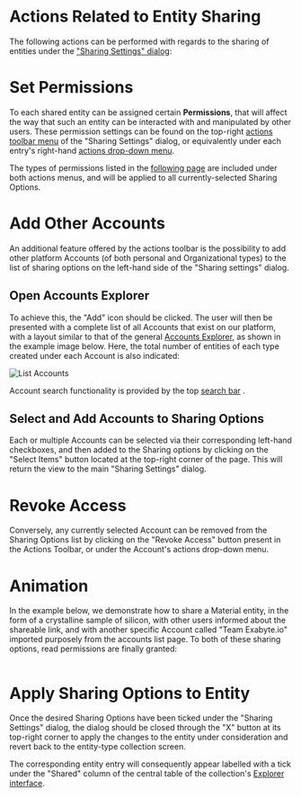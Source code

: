 # Actions Related to Entity Sharing

The following actions can be performed with regards to the sharing of entities under the ["Sharing Settings" dialog](ui.md):

# Set Permissions

To each shared entity can be assigned certain **Permissions**, that will affect the way that such an entity can be interacted with and manipulated by other users. These permission settings can be found on the top-right [actions toolbar menu](/entities-general/ui/explorer.md) of the "Sharing Settings" dialog, or equivalently under each entry's right-hand [actions drop-down menu](/entities-general/ui/explorer.md).
 
The types of permissions listed in the [following page](/entities-general/permissions.md) are included under both actions menus, and will be applied to all currently-selected Sharing Options.

# Add Other Accounts

An additional feature offered by the actions toolbar is the possibility to add other platform Accounts (of both personal and Organizational types) to the list of sharing options on the left-hand side of the "Sharing settings" dialog. 

## Open Accounts Explorer

To achieve this, the "Add" icon <i class="zmdi zmdi-plus-circle zmdi-hc-border"></i> should be clicked. The user will then be presented with a complete list of all Accounts that exist on our platform, with a layout similar to that of the general [Accounts Explorer](/accounts/ui/explorer.md), as shown in the example image below. Here, the total number of entities of each type created under each Account is also indicated:

![List Accounts](/images/list-accounts.png "List Accounts")

 Account search functionality is provided by the top [search bar](/entities-general/actions/search.md) <i class="zmdi zmdi-search zmdi-hc-border"></i>. 
 
## Select and Add Accounts to Sharing Options
 
 Each or multiple Accounts can be selected via their corresponding left-hand checkboxes, and then added to the Sharing options by clicking on the "Select Items" <i class="zmdi zmdi-collection-plus zmdi-hc-border"></i> button located at the top-right corner of the page. This will return the view to the main "Sharing Settings" dialog.

# Revoke Access

Conversely, any currently selected Account can be removed from the Sharing Options list by clicking on the "Revoke Access" button <i class="zmdi zmdi-eye-off zmdi-hc-border"></i> present in the Actions Toolbar, or under the Account's actions drop-down menu.

# Animation

In the example below, we demonstrate how to share a Material entity, in the form of a crystalline sample of silicon, with other users informed about the shareable link, and with another specific Account called "Team Exabyte.io" imported purposely from the accounts list page. To both of these sharing options, read permissions are finally granted:

 <img data-gifffer="/images/entity-sharing.gif" />


# Apply Sharing Options to Entity

Once the desired Sharing Options have been ticked under the "Sharing Settings" dialog, the dialog should be closed through the "X" button at its top-right corner to apply the changes to the entity under consideration and revert back to the entity-type collection screen. 

The corresponding entity entry will consequently appear labelled with a tick under the "Shared" column of the central table of the collection's [Explorer interface](/entities-general/ui/explorer.md). 
